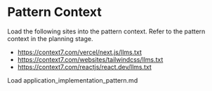# Pattern Context

Load the following sites into the pattern context.  Refer to the pattern context in the planning stage.

- https://context7.com/vercel/next.js/llms.txt
- https://context7.com/websites/tailwindcss/llms.txt
- https://context7.com/reactjs/react.dev/llms.txt

Load application_implementation_pattern.md

